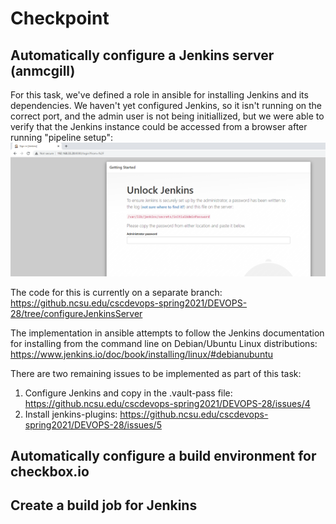 # Checkpoint

## Automatically configure a Jenkins server (anmcgill)

For this task, we've defined a role in ansible for installing Jenkins and its dependencies. We haven't yet configured Jenkins, so it isn't running on the correct port, and the admin user is not being initiallized, but we were able to verify that the Jenkins instance could be accessed from a browser after running "pipeline setup":
![Jenkins Installed](screenshots/jenkinsInstalled.PNG)

The code for this is currently on a separate branch: https://github.ncsu.edu/cscdevops-spring2021/DEVOPS-28/tree/configureJenkinsServer

The implementation in ansible attempts to follow the Jenkins documentation for installing from the command line on Debian/Ubuntu Linux distributions: https://www.jenkins.io/doc/book/installing/linux/#debianubuntu

There are two remaining issues to be implemented as part of this task:

1. Configure Jenkins and copy in the .vault-pass file: https://github.ncsu.edu/cscdevops-spring2021/DEVOPS-28/issues/4
2. Install jenkins-plugins: https://github.ncsu.edu/cscdevops-spring2021/DEVOPS-28/issues/5

## Automatically configure a build environment for checkbox.io

## Create a build job for Jenkins